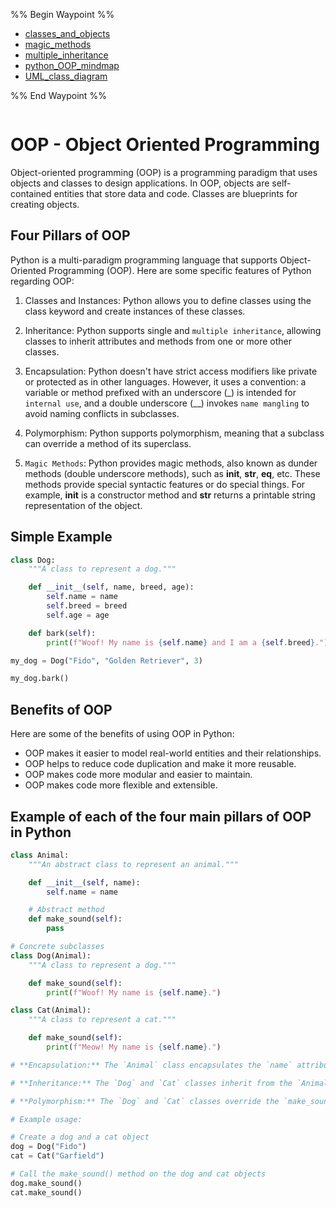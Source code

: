 %% Begin Waypoint %%
- [classes_and_objects](./classes_and_objects.md)
- [magic_methods](./magic_methods.md)
- [multiple_inheritance](./multiple_inheritance.md)
- [python_OOP_mindmap](./python_OOP_mindmap.md)
- [UML_class_diagram](./UML_class_diagram.md)

%% End Waypoint %%


```table-of-contents
```
# OOP - Object Oriented Programming

Object-oriented programming (OOP) is a programming paradigm that uses objects and classes to design applications. In OOP, objects are self-contained entities that store data and code. Classes are blueprints for creating objects.

## Four Pillars of OOP

Python is a multi-paradigm programming language that supports Object-Oriented Programming (OOP). Here are some specific features of Python regarding OOP:

1. Classes and Instances: Python allows you to define classes using the class keyword and create instances of these classes.

2. Inheritance: Python supports single and `multiple inheritance`, allowing classes to inherit attributes and methods from one or more other classes.

3. Encapsulation: Python doesn't have strict access modifiers like private or protected as in other languages. However, it uses a convention: a variable or method prefixed with an underscore (_) is intended for `internal use`, and a double underscore (__) invokes `name mangling` to avoid naming conflicts in subclasses.

4. Polymorphism: Python supports polymorphism, meaning that a subclass can override a method of its superclass.

5. `Magic Methods`: Python provides magic methods, also known as dunder methods (double underscore methods), such as __init__, __str__, __eq__, etc. These methods provide special syntactic features or do special things. For example, __init__ is a constructor method and __str__ returns a printable string representation of the object.

## Simple Example

```python
class Dog:
    """A class to represent a dog."""

    def __init__(self, name, breed, age):
        self.name = name
        self.breed = breed
        self.age = age

    def bark(self):
        print(f"Woof! My name is {self.name} and I am a {self.breed}.")

my_dog = Dog("Fido", "Golden Retriever", 3)

my_dog.bark()
```

## Benefits of OOP

Here are some of the benefits of using OOP in Python:

- OOP makes it easier to model real-world entities and their relationships.
- OOP helps to reduce code duplication and make it more reusable.
- OOP makes code more modular and easier to maintain.
- OOP makes code more flexible and extensible.

## Example of each of the four main pillars of OOP in Python

```python
class Animal:
    """An abstract class to represent an animal."""

    def __init__(self, name):
        self.name = name

    # Abstract method
    def make_sound(self):
        pass

# Concrete subclasses
class Dog(Animal):
    """A class to represent a dog."""

    def make_sound(self):
        print(f"Woof! My name is {self.name}.")

class Cat(Animal):
    """A class to represent a cat."""

    def make_sound(self):
        print(f"Meow! My name is {self.name}.")

# **Encapsulation:** The `Animal` class encapsulates the `name` attribute and the `make_sound()` method. This means that the `name` attribute can only be accessed and modified through the `Animal` class methods.

# **Inheritance:** The `Dog` and `Cat` classes inherit from the `Animal` class. This means that they inherit all of the attributes and methods of the `Animal` class.

# **Polymorphism:** The `Dog` and `Cat` classes override the `make_sound()` method that is inherited from the `Animal` class. This allows them to implement their own custom behavior for the `make_sound()` method.

# Example usage:

# Create a dog and a cat object
dog = Dog("Fido")
cat = Cat("Garfield")

# Call the make_sound() method on the dog and cat objects
dog.make_sound()
cat.make_sound()
```
